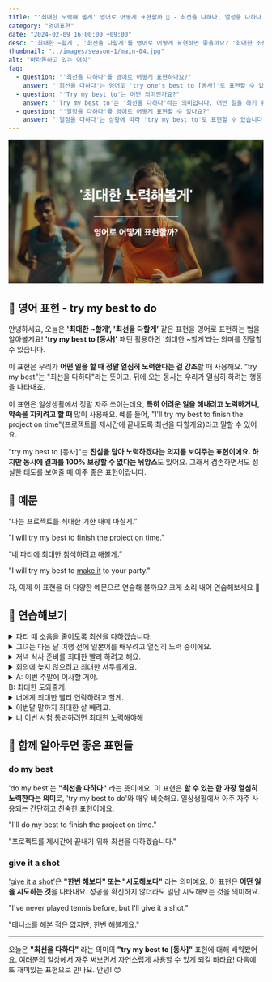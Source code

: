 ```yaml
---
title: "'최대한 노력해 볼게' 영어로 어떻게 표현할까 🎯 - 최선을 다하다, 열정을 다하다 영어로"
category: "영어표현"
date: "2024-02-09 16:00:00 +09:00"
desc: "'최대한 ~할게', '최선을 다할게'를 영어로 어떻게 표현하면 좋을까요? '최대한 조용히 할게', '이 프로젝트를 위해 최선을 다할게' 등을 영어로 표현하는 법을 배워봅시다. 다양한 예문을 통해서 연습하고 본인의 표현으로 만들어 보세요."
thumbnail: "../images/season-1/main-04.jpg"
alt: "마라톤하고 있는 여성"
faq:
  - question: "'최선을 다하다'를 영어로 어떻게 표현하나요?"
    answer: "'최선을 다하다'는 영어로 'try one's best to [동사]'로 표현할 수 있습니다. 예를 들어, 'I'll try my best to finish the project on time'은 '프로젝트를 제시간에 끝내도록 최선을 다하겠습니다'라는 의미입니다."
  - question: "'Try my best to'는 어떤 의미인가요?"
    answer: "'Try my best to'는 '최선을 다하다'라는 의미입니다. 어떤 일을 하기 위해 최대한의 노력을 기울인다는 뜻으로, 열심히 노력하겠다는 의지를 표현할 때 사용합니다."
  - question: "'열정을 다하다'를 영어로 어떻게 표현할 수 있나요?"
    answer: "'열정을 다하다'는 상황에 따라 'try my best to'로 표현할 수 있습니다. 예를 들어, '시험 합격하기 위해 열정을 다하고 있어요.'는 'I'm trying my best to pass the exam'으로 말할 수 있습니다."
---
```


![최대한 노력해볼게 영어표현](../images/season-1/main-04.jpg)

## 🌟 영어 표현 - try my best to do

안녕하세요, 오늘은 **'최대한 ~할게’, '최선을 다할게’** 같은 표현을 영어로 표현하는 법을 알아볼게요! **'try my best to [동사]'** 패턴 활용하면 '최대한 ~할게’라는 의미를 전달할 수 있습니다.

이 표현은 우리가 **어떤 일을 할 때 정말 열심히 노력한다는 걸 강조**할 때 사용해요. "try my best"는 "최선을 다하다"라는 뜻이고, 뒤에 오는 동사는 우리가 열심히 하려는 행동을 나타내죠.

이 표현은 일상생활에서 정말 자주 쓰이는데요, **특히 어려운 일을 해내려고 노력하거나, 약속을 지키려고 할 때** 많이 사용해요. 예를 들어, "I'll try my best to finish the project on time"(프로젝트를 제시간에 끝내도록 최선을 다할게요)라고 말할 수 있어요.

"try my best to [동사]"는 **진심을 담아 노력하겠다는 의지를 보여주는 표현이에요. 하지만 동시에 결과를 100% 보장할 수 없다는 뉘앙스**도 있어요. 그래서 겸손하면서도 성실한 태도를 보여줄 때 아주 좋은 표현이랍니다.

<script async src="https://pagead2.googlesyndication.com/pagead/js/adsbygoogle.js?client=ca-pub-1465612013356152"
     crossorigin="anonymous"></script>
<!-- engple-horizontal-ad -->

<ins class="adsbygoogle"
     style="display:block"
     data-ad-client="ca-pub-1465612013356152"
     data-ad-slot="2106896038"
     data-ad-format="auto"
     data-full-width-responsive="true"></ins>

<script>
     (adsbygoogle = window.adsbygoogle || []).push({});
</script>

## 📖 예문

“나는 프로젝트를 최대한 기한 내에 마칠게.”

"I will try my best to finish the project [on time](/blog/vocab-1/043.on-time/)."

“네 파티에 최대한 참석하려고 해볼게.”

"I will try my best to [make it](/blog/in-english/244.make-it/) to your party."

자, 이제 이 표현을 더 다양한 예문으로 연습해 볼까요? 크게 소리 내어 연습해보세요 🚀

## 💬 연습해보기

<details>
  <summary>파티 때 소음을 줄이도록 최선을 다하겠습니다.</summary>
  <span>We'll try our best to keep the noise down during the party.</span>
</details>

<details>
  <summary>그녀는 다음 달 여행 전에 일본어를 배우려고 열심히 노력 중이에요.</summary>
  <span>She's trying her best to <a href="/blog/in-english/245.learn/">learn</a> Japanese before her trip next month.</span>
</details>

<details>
  <summary>저녁 식사 준비를 최대한 빨리 하려고 해요.</summary>
  <span>I will try my best to prepare dinner as quickly as possible.</span>
</details>

<details>
 <summary>회의에 늦지 않으려고 최대한 서두를게요.</summary>
  <span>I will try my best to hurry so I won't be late for the meeting.</span>
</details>

<details>
  <summary>A: 이번 주말에 이사할 거야.<br>
  B: 최대한 도와줄게.
  </summary>
  <span>
  A: I'm moving this weekend.<br>
  B: I will try my best to help.
  </span>
</details>

<details>
  <summary>너에게 최대한 빨리 연락하려고 할게.
  </summary>
  <span>
  I will try my best to contact you as soon as possible.
  </span>
</details>

<details>
  <summary>이번달 말까지 최대한 살 빼려고.
  </summary>
  <span>
 I will try my best to lose weight by the end of this month.
  </span>
</details>

<details>
  <summary>너 이번 시험 통과하려면 최대한 노력해야해
  </summary>
  <span>
  You will have to try your best to pass this exam.
  </span>
</details>

## 🤝 함께 알아두면 좋은 표현들

### do my best

'do my best'는 **"최선을 다하다"** 라는 뜻이에요. 이 표현은 **할 수 있는 한 가장 열심히 노력한다는 의미**로, 'try my best to do'와 매우 비슷해요. 일상생활에서 아주 자주 사용되는 간단하고 친숙한 표현이에요.

"I'll do my best to finish the project on time."

"프로젝트를 제시간에 끝내기 위해 최선을 다하겠습니다."

### give it a shot

['give it a shot'](/blog/in-english/039.give-it-a-shot/)은 **"한번 해보다" 또는 "시도해보다"** 라는 의미예요. 이 표현은 **어떤 일을 시도하는 것**을 나타내요. 성공을 확신하지 않더라도 일단 시도해보는 것을 의미해요.

"I've never played tennis before, but I'll give it a shot."

"테니스를 해본 적은 없지만, 한번 해볼게요."

---

오늘은 **"최선을 다하다"** 라는 의미의 **"try my best to [동사]"** 표현에 대해 배워봤어요. 여러분의 일상에서 자주 써보면서 자연스럽게 사용할 수 있게 되길 바라요! 다음에 또 재미있는 표현으로 만나요. 안녕! 😊
